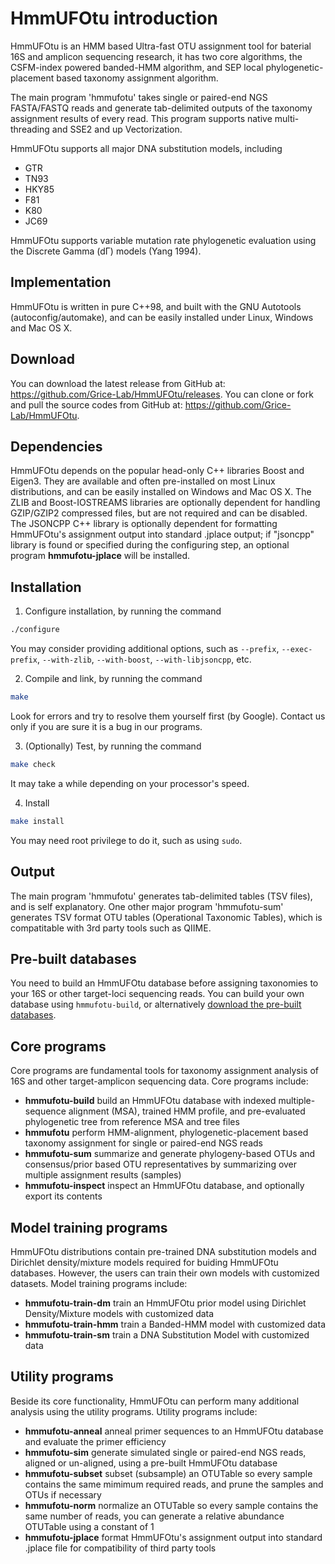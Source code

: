 HmmUFOtu introduction
=====================
HmmUFOtu is an HMM based Ultra-fast OTU assignment tool for baterial 16S and amplicon sequencing research,
it has two core algorithms, the CSFM-index powered banded-HMM algorithm,
and SEP local phylogenetic-placement based taxonomy assignment algorithm.

The main program 'hmmufotu' takes single or paired-end NGS FASTA/FASTQ reads and generate tab-delimited outputs of the taxonomy assignment results of every read. This program supports native multi-threading and SSE2 and up Vectorization.

HmmUFOtu supports all major DNA substitution models, including
* GTR
* TN93
* HKY85
* F81
* K80
* JC69

HmmUFOtu supports variable mutation rate phylogenetic evaluation using the Discrete Gamma (dΓ) models (Yang 1994).

Implementation
--------------
HmmUFOtu is written in pure C++98, and built with the GNU Autotools (autoconfig/automake), and can be easily installed under Linux, Windows and Mac OS X.

Download
--------
You can download the latest release from GitHub at: https://github.com/Grice-Lab/HmmUFOtu/releases.
You can clone or fork and pull the source codes from GitHub at: https://github.com/Grice-Lab/HmmUFOtu.

Dependencies
------------
HmmUFOtu depends on the popular head-only C++ libraries Boost and Eigen3. They are available and often pre-installed on most Linux distributions, and can be easily installed on Windows and Mac OS X.
The ZLIB and Boost-IOSTREAMS libraries are optionally dependent for handling GZIP/GZIP2 compressed files, but are not required and can be disabled.
The JSONCPP C++ library is optionally dependent for formatting HmmUFOtu's assignment output into standard .jplace output; if "jsoncpp" library is found or specified during the configuring step, an optional program **hmmufotu-jplace** will be installed.

Installation
------------
1. Configure installation, by running the command
```bash
./configure
```
You may consider providing additional options, such as `--prefix`, `--exec-prefix`,
`--with-zlib`, `--with-boost`, `--with-libjsoncpp`, etc.

2. Compile and link, by running the command
```bash
make
```
Look for errors and try to resolve them yourself first (by Google).
Contact us only if you are sure it is a bug in our programs.

3. (Optionally) Test, by running the command
```bash
make check
```
It may take a while depending on your processor's speed.

4. Install
```bash
make install
```
You may need root privilege to do it, such as using `sudo`.

Output
------
The main program 'hmmufotu' generates tab-delimited tables (TSV files), and is self explanatory.
One other major program 'hmmufotu-sum' generates TSV format OTU tables (Operational Taxonomic Tables), which is compatitable with 3rd party tools such as QIIME.

Pre-built databases
-------------------
You need to build an HmmUFOtu database before assigning taxonomies to your 16S or other target-loci sequencing reads. You can build your own database using `hmmufotu-build`, or alternatively [download the pre-built databases](https://www.med.upenn.edu/gricelab/hmmufotu.html#databases "Pre-built databases").

Core programs
-------------
Core programs are fundamental tools for taxonomy assignment analysis of 16S and other target-amplicon sequencing data.
Core programs include:
* **hmmufotu-build**		build an HmmUFOtu database with indexed multiple-sequence alignment (MSA), trained HMM profile, and pre-evaluated phylogenetic tree from reference MSA and tree files
* **hmmufotu**			perform HMM-alignment, phylogenetic-placement based taxonomy assignment for single or paired-end NGS reads
* **hmmufotu-sum**		summarize and generate phylogeny-based OTUs and consensus/prior based OTU representatives by summarizing over multiple assignment results (samples)
* **hmmufotu-inspect**		inspect an HmmUFOtu database, and optionally export its contents

Model training programs
-----------------------
HmmUFOtu distributions contain pre-trained DNA substitution models and Dirichlet density/mixture models required for buiding HmmUFOtu databases.
However, the users can train their own models with customized datasets.
Model training programs include:
* **hmmufotu-train-dm**		train an HmmUFOtu prior model using Dirichlet Density/Mixture models with customized data
* **hmmufotu-train-hmm**	train a Banded-HMM model with customized data
* **hmmufotu-train-sm**		train a DNA Substitution Model with customized data

Utility programs
-------------------------
Beside its core functionality, HmmUFOtu can perform many additional analysis using the utility programs.
Utility programs include:
* **hmmufotu-anneal**		anneal primer sequences to an HmmUFOtu database and evaluate the primer efficiency
* **hmmufotu-sim**		generate simulated single or paired-end NGS reads, aligned or un-aligned, using a pre-built HmmUFOtu database
* **hmmufotu-subset**		subset (subsample) an OTUTable so every sample contains the same mimimum required reads, and prune the samples and OTUs if necessary
* **hmmufotu-norm**		normalize an OTUTable so every sample contains the same number of reads, you can generate a relative abundance OTUTable using a constant of 1
* **hmmufotu-jplace**  format HmmUFOtu's assignment output into standard .jplace file for compatibility of third party tools

